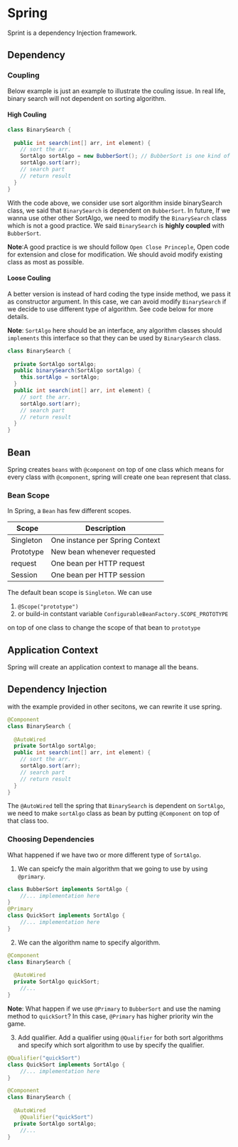 # Spring

Sprint is a dependency Injection framework.

## Dependency

### Coupling

Below example is just an example to illustrate the couling issue. In real life, binary search will not dependent on sorting algorithm.

#### High Couling

```java
class BinarySearch {
  
  public int search(int[] arr, int element) {
    // sort the arr.
    SortAlgo sortAlgo = new BubberSort(); // BubberSort is one kind of SortAlgo
    sortAlgo.sort(arr);
    // search part
    // return result
  }
}
```

With the code above, we consider use sort algorithm inside binarySearch class, we said that `BinarySearch` is dependent on `BubberSort`. In future, If we wanna use other other SortAlgo, we need to modify the `BinarySearch` class which is not a good practice. We said `BinarySearch` is **highly coupled** with `BubberSort`.

**Note**:A good practice is we should follow `Open Close Princeple`, Open code for extension and close for modification. We should avoid modify existing class as most as possible.

#### Loose Couling

A better version is instead of hard coding the type inside method, we pass it as constructor argument. In this case, we can avoid modify `BinarySearch` if we decide to use different type of algorithm. See code below for more details.

**Note**: `SortAlgo` here should be an interface, any algorithm classes should `implements` this interface so that they can be used by `BinarySearch` class.

```java
class BinarySearch {
  
  private SortAlgo sortAlgo;
  public binarySearch(SortAlgo sortAlgo) {
    this.sortAlgo = sortAlgo;
  }
  public int search(int[] arr, int element) {
    // sort the arr.
    sortAlgo.sort(arr);
    // search part
    // return result
  }
}
```

## Bean

Spring creates `beans` with `@component` on top of one class which means for every class with `@component`, spring will create one `bean` represent that class.

### Bean Scope

In Spring, a `Bean` has few different scopes.

| Scope     | Description                     |
| --------- | ------------------------------- |
| Singleton | One instance per Spring Context |
| Prototype | New bean whenever requested     |
| request   | One bean per HTTP request       |
| Session   | One bean per HTTP session       |

The default bean scope is `Singleton`. We can use 

1. `@Scope("prototype")`
2. or build-in contstant variable `ConfigurableBeanFactory.SCOPE_PROTOTYPE` 

on top of one class to change the scope of that bean to `prototype` 

## Application Context

Spring will create an application context to manage all the beans.

## Dependency Injection

with the example provided in other secitons, we can rewrite it use spring.

```java
@Component
class BinarySearch {
  
  @AutoWired
  private SortAlgo sortAlgo;
  public int search(int[] arr, int element) {
    // sort the arr.
    sortAlgo.sort(arr);
    // search part
    // return result
  }
}
```

The `@AutoWired` tell the spring that `BinarySearch` is dependent on `SortAlgo`, we need to make `sortAlgo` class as bean by putting `@Component` on top of that class too.

### Choosing Dependencies

What happened if we have two or more different type of `SortAlgo`. 

1. We can speicfy  the main algorithm that we going to use by using `@primary`.

```java
class BubberSort implements SortAlgo {
	//... implementation here
}
@Primary
class QuickSort implements SortAlgo {
	//... implementation here
}
```

2. We can the algorithm name to specify algorithm.

```java
@Component
class BinarySearch {
  
  @AutoWired
  private SortAlgo quickSort;
	//...
}
```

**Note**: What happen if we use `@Primary` to `BubberSort` and use the naming method to `quickSort`? In this case, `@Primary` has higher priority win the game.

3. Add qualifier. Add a qualifier using `@Qualifier` for both sort algorithms and specify which sort algorithm to use by specify the qualifier.

```java
@Qualifier("quickSort")
class QuickSort implements SortAlgo {
	//... implementation here
}

@Component
class BinarySearch {
  
  @AutoWired
	@Qualifier("quickSort")
  private SortAlgo sortAlgo;
	//...
}
```

